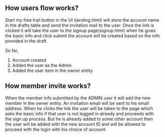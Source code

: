 ## How users flow works?

Start my free trail button in the UI (landing.html) will store the account name in the drafts table and send the invitation mail to the user. 
Once the link is clicked it will take the user to the signup page(signup.html) when he gives the basic info and click submit the account will be created based on the info provided in the draft.

So far,
1. Account created
2. Added the user as the Admin
3. Added the user item in the owner entity

## How member invite works?

When the member info submitted by the ADMIN user it will add the new member in the owner entity. An invitation email will be sent to his email address. When he clicks the link the user will be taken to the page which asks the basic info if that user is not logged in already and proceeds with the sign up process. But he is already added to some other account then the user will be added with the new account ID and will be allowed to proceed with the login with his choice of account.
